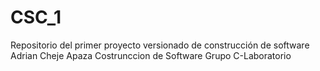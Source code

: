 # CSC_1
Repositorio del primer proyecto versionado de construcción de software
Adrian Cheje Apaza
Costrunccion de Software Grupo C-Laboratorio
